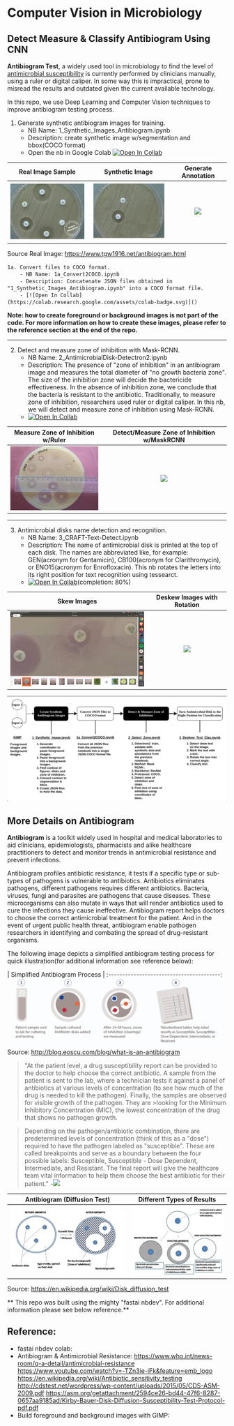 # Computer Vision in Microbiology

## Detect Measure & Classify Antibiogram Using CNN

**Antibiogram Test**, a widely used tool in microbiology to find the level of [antimicrobial susceptibility](https://en.wikipedia.org/wiki/Disk_diffusion_test) is currently performed by clinicians manually, using a ruler or digital caliper.  In some way this is impractical, prone to misread the results and outdated given the current available technology.

In this repo, we use Deep Learning and Computer Vision techniques to improve antibiogram testing process.

1. Generate synthetic antibiogram images for training. 
	- NB Name: 1_Synthetic_Images_Antibiogram.ipynb 
	- Description: create synthetic image w/segmentation and bbox(COCO format)
	- Open the nb in Google Colab [![Open In Collab](https://colab.research.google.com/assets/colab-badge.svg)]()
	

Real Image Sample                                  | Synthetic Image                               | Generate Annotation 
:-------------------------------------------------:|:---------------------------------------------:|:----------------------------------------------------:
![](/data/images/readme/9_antibiogram_raw.jpg)     | ![](/data/images/readme/synthetic_image.jpg) | ![](/data/images/readme/synthetic_annotated.jpg) 
 
Source Real Image: https://www.tgw1916.net/antibiogram.html
 
    1a. Convert files to COCO format.
        - NB Name: 1a_Convert2COCO.ipynb
        - Description: Concatenate JSON files obtained in "1_Synthetic_Images_Antibiogram.ipynb" into a COCO format file.
        - [![Open In Collab](https://colab.research.google.com/assets/colab-badge.svg)]()

**Note: how to create foreground or background images is not part of the code.  For more information on how to create these images, please refer to the reference section at the end of the repo.**
    
---------------------------------------------------------------------------------------------------------------------------------------------    
2. Detect and measure zone of inhibition with Mask-RCNN. 
    - NB Name: 2_AntimicrobialDisk-Detectron2.ipynb 
    - Description: The presence of "zone of inhibition" in an antibiogram image and measures the total diameter of "no growth bacteria zone".
                   The size of the inhibition zone will decide the bactericide effectiveness. In the absence of inhibition zone, we conclude                    that the bacteria is resistant to the antibiotic.  Traditionally, to measure zone of inhibition, researchers used ruler or
                   digital caliper.  In this nb, we will detect and measure zone of inhibition using Mask-RCNN.
    - [![Open In Collab](https://colab.research.google.com/assets/colab-badge.svg)]()

| Measure Zone of Inhibition w/Ruler        |  Detect/Measure Zone of Inhibition w/MaskRCNN    |
| :----------------------------------------:|:----------------------------------------:  |
![](/data/images/readme/measure-ruler.jpg)  | ![](/data/images/readme/.jpg)

---------------------------------------------------------------------------------------------------------------------------------------------

3. Antimicrobial disks name detection and recognition.  
    - NB Name: 3_CRAFT-Text-Detect.ipynb
    - Description: The name of antimicrobial disk is printed at the top of each disk.  The names are abbreviated like, for                         example: GEN(acronym for Gentamicin), CB100(acronym for Clarithromycin), or ENO15(acronym for Enrofloxacin).  This nb rotates the            letters into its right position for text recognition using tessearct.
    - [![Open In Collab](https://colab.research.google.com/assets/colab-badge.svg)]()(completion: 80%)

Skew Images                               |  Deskew Images with Rotation
:----------------------------------------:|:----------------------------------------:
![](/data/images/readme/antimicrobial_disks.png)      | ![](/data/images/readme/.jpg) 




![](/data/images/readme/process_flow.png)


## More Details on Antibiogram

**Antibiogram** is a toolkit widely used in hospital and medical laboratories to aid clinicians, epidemiologists, pharmacists and alike healthcare practitioners to detect and monitor trends in antimicrobial resistance and prevent infections.

Antibiogram profiles antibiotic resistance, it tests if a specific type or sub-types of pathogens is vulnerable to antibiotics. Antibiotics eliminates pathogens, different pathogens requires different antibiotics. Bacteria, viruses, fungi and parasites are pathogens that cause diseases.  These microorganisms can also mutate in ways that will render antibiotics used to cure the infections they cause ineffective.   Antibiogram report helps doctors to choose the correct antimicrobial treatment for the patient.  And in the event of urgent public health threat, antibiogram enable pathogen researchers in identifying and combating the spread of drug-resistant organisms. 
  

The following image depicts a simplified antibiogram testing process for quick illustration(for additional information see reference below):

| Simplified Antibiogram Process         |
:----------------------------------------:
![](/data/images/readme/antibiogram-process.jpg)
Source: http://blog.eoscu.com/blog/what-is-an-antibiogram
 

 


>"At the patient level, a drug susceptibility report can be provided to the doctor to help choose the correct antibiotic. A sample from the patient is sent to the lab, where a technician tests it against a panel of antibiotics at various levels of concentration (to see how much of the drug is needed to kill the pathogen). Finally, the samples are observed for visible growth of the pathogen. They are >looking for the Minimum Inhibitory Concentration (MIC), the lowest concentration of the drug that shows no pathogen growth.

>Depending on the pathogen/antibiotic combination, there are predetermined levels of concentration (think of this as a "dose") required to have the pathogen labeled as "susceptible". These are called breakpoints and serve as a boundary between the four possible labels: Susceptible, Susceptible - Dose Dependent, Intermediate, and Resistant. The final report will give the healthcare team vital information to help them choose the best antibiotic for their patient."                              -[<img src="https://render.githubusercontent.com/render/math?math=EOS^{cu}">](http://blog.eoscu.com/blog/what-is-an-antibiogram)


| Antibiogram (Diffusion Test)               |  Different Types of Results                                   |
| :----------------------------------------: | :----------------------------------------: |
![](/data/images/readme/Agar_Diffusion_Method_1.jpg)     | ![](/data/images/readme/Agar_Diffusion_Method_2.jpg)
Source: https://en.wikipedia.org/wiki/Disk_diffusion_test

 


** This repo was built using the mighty "fastai nbdev".  For additional information please see below reference.**

## Reference:
- fastai nbdev colab:
- Antibiogram & Antimicrobial Resistance:
    https://www.who.int/news-room/q-a-detail/antimicrobial-resistance
    https://www.youtube.com/watch?v=-TZn3ie-iFk&feature=emb_logo
    https://en.wikipedia.org/wiki/Antibiotic_sensitivity_testing
    http://cdstest.net/wordpress/wp-content/uploads/2015/05/CDS-ASM-2009.pdf
    https://asm.org/getattachment/2594ce26-bd44-47f6-8287-0657aa9185ad/Kirby-Bauer-Disk-Diffusion-Susceptibility-Test-Protocol-pdf.pdf
- Build foreground and background images with GIMP:




